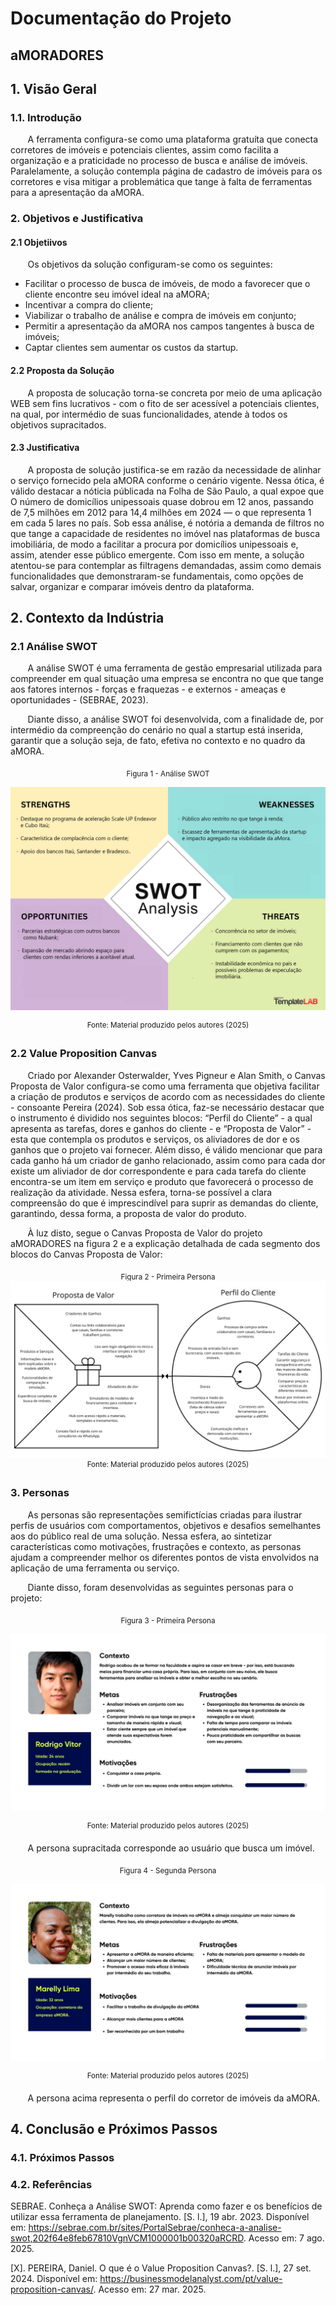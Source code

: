 # Documentação do Projeto

## aMORADORES

## 1. Visão Geral

### 1.1. Introdução 

&nbsp; &nbsp; &nbsp; &nbsp;A ferramenta configura-se como uma plataforma gratuíta que conecta corretores de imóveis e potenciais clientes, assim como facilita a organização e a praticidade no processo de busca e análise de imóveis. Paralelamente, a solução contempla página de cadastro de imóveis para os corretores e visa mitigar a problemática que tange à falta de ferramentas para a apresentação da aMORA.

### 2. Objetivos e Justificativa

#### 2.1 Objetiivos

&nbsp; &nbsp; &nbsp; &nbsp;Os objetivos da solução configuram-se como os seguintes:

- Facilitar o processo de busca de imóveis, de modo a favorecer que o cliente encontre seu imóvel ideal na aMORA;
- Incentivar a compra do cliente;
- Viabilizar o trabalho de análise e compra de imóveis em conjunto;
- Permitir a apresentação da aMORA nos campos tangentes à busca de imóveis;
- Captar clientes sem aumentar os custos da startup.

#### 2.2 Proposta da Solução

&nbsp; &nbsp; &nbsp; &nbsp;A proposta de solucação torna-se concreta por meio de uma aplicação WEB sem fins lucrativos - com o fito de ser acessível a potenciais clientes, na qual, por intermédio de suas funcionalidades, atende à todos os objetivos supracitados. 

#### 2.3 Justificativa

&nbsp; &nbsp; &nbsp; &nbsp;A proposta de solução justifica-se em razão da necessidade de alinhar o serviço fornecido pela aMORA conforme o cenário vigente. Nessa ótica, é válido destacar a nóticia públicada na Folha de São Paulo, a qual expoe que O número de domicílios unipessoais quase dobrou em 12 anos, passando de 7,5 milhões em 2012 para 14,4 milhões em 2024 — o que representa 1 em cada 5 lares no país. Sob essa análise, é notória a demanda de filtros no que tange a capacidade de residentes no imóvel nas plataformas de busca imobiliária, de modo a facilitar a procura por domicílios unipessoais e, assim, atender esse público emergente. Com isso em mente, a solução atentou-se para contemplar as filtragens demandadas, assim como demais funcionalidades que demonstraram-se fundamentais, como opções de salvar, organizar e comparar imóveis dentro da plataforma.

## 2. Contexto da Indústria

### 2.1 Análise SWOT  

&nbsp; &nbsp; &nbsp; &nbsp;A análise SWOT é uma ferramenta de gestão empresarial utilizada para compreender em qual situação uma empresa se encontra no que que tange aos fatores internos - forças e fraquezas - e externos  - ameaças e oportunidades - (SEBRAE, 2023).<br>

&nbsp; &nbsp; &nbsp; &nbsp;Diante disso, a análise SWOT foi desenvolvida, com a finalidade de, por intermédio da compreenção do cenário no qual a startup está inserida, garantir que a solução seja, de fato, efetiva no contexto e no quadro da aMORA.

<div align = "center">

<sub> Figura 1 - Análise SWOT </sub>

<img src = "../assets/analise-swot.png">

<sup>Fonte: Material produzido pelos autores (2025)</sup>

</div>

### 2.2 Value Proposition Canvas  
&nbsp; &nbsp; &nbsp; &nbsp;Criado por Alexander Osterwalder, Yves Pigneur e Alan Smith, o Canvas Proposta de Valor configura-se como uma ferramenta que objetiva facilitar a criação de produtos e serviços de acordo com as necessidades do cliente - consoante Pereira (2024). Sob essa ótica, faz-se necessário destacar que o instrumento é dividido nos seguintes blocos: “Perfil do Cliente” - a qual apresenta as tarefas, dores e ganhos do cliente - e “Proposta de Valor” - esta que contempla os produtos e serviços, os aliviadores de dor e os ganhos que o projeto vai fornecer. Além disso, é válido mencionar que para cada ganho há um criador de ganho relacionado, assim como para cada dor existe um aliviador de dor correspondente e para cada tarefa do cliente encontra-se um item em serviço e produto que favorecerá o processo de realização da atividade. Nessa esfera, torna-se possível a clara compreensão do que é imprescindível para suprir as demandas do cliente, garantindo, dessa forma, a proposta de valor do produto.

&nbsp; &nbsp; &nbsp; &nbsp;À luz disto, segue o Canvas Proposta de Valor do projeto aMORADORES na figura 2 e a explicação detalhada de cada segmento dos blocos do Canvas Proposta de Valor:

<div align = "center">
    
<sub>Figura 2 - Primeira Persona </sub>
<img src = "../assets/CPV - aMORADORES.png">
<sup>Fonte: Material produzido pelos autores (2025)</sup>

</div>

### 3. Personas  

&nbsp; &nbsp; &nbsp; &nbsp;As personas são representações semifictícias criadas para ilustrar perfis de usuários com comportamentos, objetivos e desafios semelhantes aos do público real de uma solução. Nessa esfera, ao sintetizar características como motivações, frustrações e contexto, as personas ajudam a compreender melhor os diferentes pontos de vista envolvidos na aplicação de uma ferramenta ou serviço.

&nbsp; &nbsp; &nbsp; &nbsp;Diante disso, foram desenvolvidas as seguintes personas para o projeto:

<div align = "center">
    
<sub>Figura 3 - Primeira Persona </sub>
    
<img src = "../assets/persona1.png">

<sup>Fonte: Material produzido pelos autores (2025)</sup>

</div>

&nbsp; &nbsp; &nbsp; &nbsp;A persona supracitada corresponde ao usuário que busca um imóvel.

<div align = "center">
    
<sub>Figura 4 - Segunda Persona </sub>
    
<img src = "../assets/persona2.png">
  
<sup>Fonte: Material produzido pelos autores (2025)</sup>

</div>

&nbsp; &nbsp; &nbsp; &nbsp;A persona acima representa o perfil do corretor de imóveis da aMORA.

## 4. Conclusão e Próximos Passos

### 4.1. Próximos Passos  

### 4.2. Referências

SEBRAE. Conheça a Análise SWOT: Aprenda como fazer e os benefícios de utilizar essa ferramenta de planejamento. [S. l.], 19 abr. 2023. Disponível em: https://sebrae.com.br/sites/PortalSebrae/conheca-a-analise-swot,202f64e8feb67810VgnVCM1000001b00320aRCRD. Acesso em: 7 ago. 2025.

[X]. PEREIRA, Daniel. O que é o Value Proposition Canvas?. [S. l.], 27 set. 2024. Disponível em: https://businessmodelanalyst.com/pt/value-proposition-canvas/. Acesso em: 27 mar. 2025.
